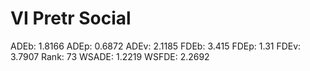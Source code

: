 # VI Pretr Social

ADEb: 1.8166
ADEp: 0.6872
ADEv: 2.1185
FDEb: 3.415
FDEp: 1.31
FDEv: 3.7907
Rank: 73
WSADE: 1.2219
WSFDE: 2.2692